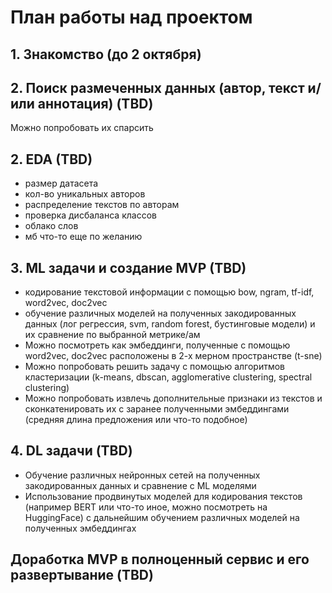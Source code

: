 # План работы над проектом

## 1. Знакомство (до 2 октября)

## 2. Поиск размеченных данных (автор, текст и/или аннотация) (TBD)

Можно попробовать их спарсить

## 2. EDA (TBD)
* размер датасета
* кол-во уникальных авторов 
* распределение текстов по авторам 
* проверка дисбаланса классов
* облако слов
* мб что-то еще по желанию

## 3. ML задачи и создание MVP (TBD)
* кодирование текстовой информации с помощью bow, ngram, tf-idf, word2vec, doc2vec
* обучение различных моделей на полученных закодированных данных (лог регрессия, svm, random forest, бустинговые модели) и их сравнение по выбранной метрике/ам
* Можно посмотреть как эмбеддинги, полученные с помощью word2vec, doc2vec расположены в 2-х мерном пространстве (t-sne)
* Можно попробовать решить задачу с помощью алгоритмов кластеризации (k-means, dbscan, agglomerative clustering, spectral clustering)
* Можно попробовать извлечь дополнительные признаки из текстов и сконкатенировать их с заранее полученными эмбеддингами (средняя длина предложения или что-то подобное)

## 4. DL задачи (TBD)
* Обучение различных нейронных сетей на полученных закодированных данных и сравнение с ML моделями
* Использование продвинутых моделей для кодирования текстов (например BERT или что-то иное, можно посмотреть на HuggingFace) с дальнейшим обучением различных моделей на полученных эмбеддингах

## Доработка MVP в полноценный сервис и его развертывание (TBD)


